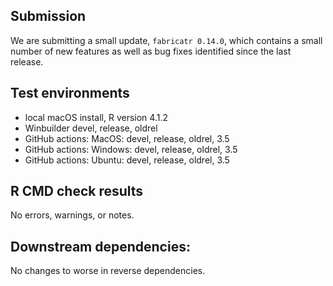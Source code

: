 ## Submission

We are submitting a small update, `fabricatr 0.14.0`, which contains a small number of new features as well as bug fixes identified since the last release.

## Test environments
* local macOS install, R version 4.1.2
* Winbuilder devel, release, oldrel
* GitHub actions: MacOS: devel, release, oldrel, 3.5
* GitHub actions: Windows: devel, release, oldrel, 3.5
* GitHub actions: Ubuntu: devel, release, oldrel, 3.5

## R CMD check results
No errors, warnings, or notes.

## Downstream dependencies:
No changes to worse in reverse dependencies.
